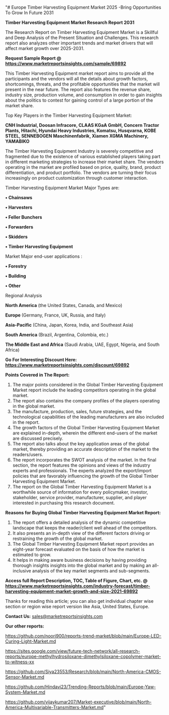 "# Europe Timber Harvesting Equipment Market 2025 -Bring Opportunities To Grow In Future 2031

<strong>Timber Harvesting Equipment Market Research Report 2031</strong>

The Research Report on Timber Harvesting Equipment Market is a Skillful and Deep Analysis of the Present Situation and Challenges. This research report also analyzes other important trends and market drivers that will affect market growth over 2025-2031.

<strong>Request Sample Report @ <a href=https://www.marketreportsinsights.com/sample/69892>https://www.marketreportsinsights.com/sample/69892</a></strong>

This Timber Harvesting Equipment market report aims to provide all the participants and the vendors will all the details about growth factors, shortcomings, threats, and the profitable opportunities that the market will present in the near future. The report also features the revenue share, industry size, production volume, and consumption in order to gain insights about the politics to contest for gaining control of a large portion of the market share.

Top Key Players in the Timber Harvesting Equipment Market:

<strong>CNH Industrial, Doosan Infracore, CLAAS KGaA GmbH, Concern Tractor Plants, Hitachi, Hyundai Heavy Industries, Komatsu, Husqvarna, KOBE STEEL, SENNEBOGEN Maschinenfabrik, Xiamen XGMA Machinery, YAMABIKO</strong>

The Timber Harvesting Equipment Industry is severely competitive and fragmented due to the existence of various established players taking part in different marketing strategies to increase their market share. The vendors operating in the market are profiled based on price, quality, brand, product differentiation, and product portfolio. The vendors are turning their focus increasingly on product customization through customer interaction.

Timber Harvesting Equipment Market Major Types are:

<strong>• Chainsaws

• Harvesters

• Feller Bunchers

• Forwarders

• Skidders

• Timber Harvesting Equipment</strong>

Market Major end-user applications :

<strong>• Forestry

• Building

• Other</strong>

Regional Analysis

</u><strong><b>North America</b></strong> (the United States, Canada, and Mexico)

<strong><b>Europe </b></strong>(Germany, France, UK, Russia, and Italy)

<strong><b>Asia-Pacific</b></strong> (China, Japan, Korea, India, and Southeast Asia)

<strong><b>South America</b></strong> (Brazil, Argentina, Colombia, etc.)

<strong><b>The Middle East and Africa</b></strong> (Saudi Arabia, UAE, Egypt, Nigeria, and South Africa)

<strong>Go For Interesting Discount Here: <a href=https://www.marketreportsinsights.com/discount/69892>https://www.marketreportsinsights.com/discount/69892</a></strong>

<strong>Points Covered in The Report:</strong>
<ol>
  <li>The major points considered in the Global Timber Harvesting Equipment Market report include the leading competitors operating in the global market.</li>
  <li>The report also contains the company profiles of the players operating in the global market.</li>
  <li>The manufacture, production, sales, future strategies, and the technological capabilities of the leading manufacturers are also included in the report.</li>
  <li>The growth factors of the Global Timber Harvesting Equipment Market are explained in-depth, wherein the different end-users of the market are discussed precisely.</li>
  <li>The report also talks about the key application areas of the global market, thereby providing an accurate description of the market to the readers/users.</li>
  <li>The report incorporates the SWOT analysis of the market. In the final section, the report features the opinions and views of the industry experts and professionals. The experts analyzed the export/import policies that are favorably influencing the growth of the Global Timber Harvesting Equipment Market.</li>
  <li>The report on the Global Timber Harvesting Equipment Market is a worthwhile source of information for every policymaker, investor, stakeholder, service provider, manufacturer, supplier, and player interested in purchasing this research document.</li>
</ol>
<strong>Reasons for Buying Global Timber Harvesting Equipment Market Report:</strong>

<ol>
  <li>The report offers a detailed analysis of the dynamic competitive landscape that keeps the reader/client well ahead of the competitors.</li>
  <li>It also presents an in-depth view of the different factors driving or restraining the growth of the global market.</li>
  <li>The Global Timber Harvesting Equipment Market report provides an eight-year forecast evaluated on the basis of how the market is estimated to grow.</li>
  <li>It helps in making aware business decisions by having providing thorough insights insights into the global market and by making an all-inclusive analysis of the key market segments and sub-segments.</li>
</ol>
<strong>Access full Report Description, TOC, Table of Figure, Chart, etc. @ <a href=https://www.marketreportsinsights.com/industry-forecast/timber-harvesting-equipment-market-growth-and-size-2021-69892>https://www.marketreportsinsights.com/industry-forecast/timber-harvesting-equipment-market-growth-and-size-2021-69892</a></strong>


Thanks for reading this article; you can also get individual chapter wise section or region wise report version like Asia, United States, Europe.

<strong>Contact Us:</strong>
sales@marketreportsinsights.com

<strong>Our other reports:</strong>

<a href=https://github.com/noori900/reports-trend-market/blob/main/Europe-LED-Curing-Light-Market.md>https://github.com/noori900/reports-trend-market/blob/main/Europe-LED-Curing-Light-Market.md</a>

<a href=https://sites.google.com/view/future-tech-network/all-research-reports/europe-methylhydrosiloxane-dimethylsiloxane-copolymer-market-to-witness-xx>https://sites.google.com/view/future-tech-network/all-research-reports/europe-methylhydrosiloxane-dimethylsiloxane-copolymer-market-to-witness-xx</a>

<a href=https://github.com/Siya23553/Research/blob/main/North-America-CMOS-Sensor-Market.md>https://github.com/Siya23553/Research/blob/main/North-America-CMOS-Sensor-Market.md</a>

<a href=https://github.com/Hindavi23/Trending-Reports/blob/main/Europe-Yaw-System-Market.md>https://github.com/Hindavi23/Trending-Reports/blob/main/Europe-Yaw-System-Market.md</a>

<a href=https://github.com/vijaykumar207/Market-executive/blob/main/North-America-Multivariable-Transmitters-Market.md>https://github.com/vijaykumar207/Market-executive/blob/main/North-America-Multivariable-Transmitters-Market.md</a>"
